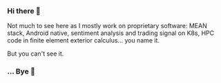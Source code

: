 ### Hi there 👋

Not much to see here as I mostly work on proprietary software:
MEAN stack, Android native, sentiment analysis and trading signal on K8s, HPC code in finite element exterior calculus... you name it.

But you can't see it.

### ... Bye 👋

<!--
**tinkei/tinkei** is a ✨ _special_ ✨ repository because its `README.md` (this file) appears on your GitHub profile.

Here are some ideas to get you started:

- 🔭 I’m currently working on ...
- 🌱 I’m currently learning ...
- 👯 I’m looking to collaborate on ...
- 🤔 I’m looking for help with ...
- 💬 Ask me about ...
- 📫 How to reach me: ...
- 😄 Pronouns: ...
- ⚡ Fun fact: ...
-->
